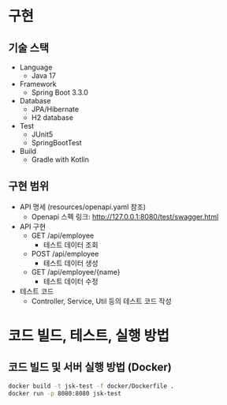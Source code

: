 # 구현
## 기술 스택
- Language
    - Java 17
- Framework
    - Spring Boot 3.3.0
- Database
    - JPA/Hibernate
    - H2 database
- Test
    - JUnit5
    - SpringBootTest
- Build
    - Gradle with Kotlin

## 구현 범위
- API 명세 (resources/openapi.yaml 참조)
    - Openapi 스펙 링크: http://127.0.0.1:8080/test/swagger.html
- API 구현
    - GET /api/employee
        - 테스트 데이터 조회
    - POST /api/employee
        - 테스트 데이터 생성
    - GET /api/employee/{name}
        - 테스트 데이터 수정
- 테스트 코드
    - Controller, Service, Util 등의 테스트 코드 작성
# 코드 빌드, 테스트, 실행 방법
## 코드 빌드 및 서버 실행 방법 (Docker)
```sh
docker build -t jsk-test -f docker/Dockerfile .
docker run -p 8080:8080 jsk-test
```

